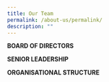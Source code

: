 ```yaml
---
title: Our Team
permalink: /about-us/permalink/
description: ""
---
```

**BOARD OF DIRECTORS**

**SENIOR LEADERSHIP** 

**ORGANISATIONAL STRUCTURE**